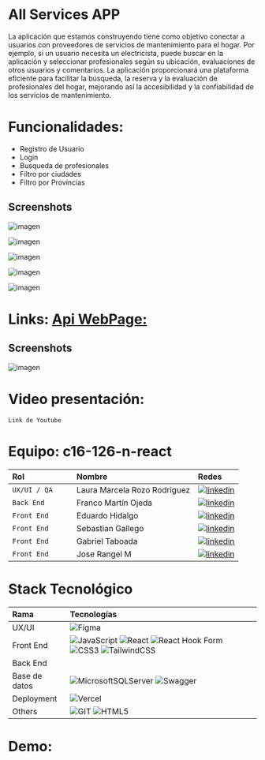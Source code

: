 # All Services APP

La aplicación que estamos construyendo tiene como objetivo conectar a usuarios con proveedores de servicios de mantenimiento para el hogar. Por ejemplo, si un usuario necesita un electricista, puede buscar en la aplicación y seleccionar profesionales según su ubicación, evaluaciones de otros usuarios y comentarios. La aplicación proporcionará una plataforma eficiente para facilitar la búsqueda, la reserva y la evaluación de profesionales del hogar, mejorando así la accesibilidad y la confiabilidad de los servicios de mantenimiento.



# Funcionalidades:

- Registro de Usuario
- Login
- Busqueda de profesionales 
- Filtro por ciudades
- Filtro por Provincias


## Screenshots
![imagen](https://github.com/No-Country/c16-126-n-react/assets/101590889/b59302e5-c139-48aa-82ca-1b799cf0c23a)

![imagen](https://github.com/No-Country/c16-126-n-react/assets/101590889/b0347629-50cc-498c-936a-128a8376ead9)

![imagen](https://github.com/No-Country/c16-126-n-react/assets/101590889/7ef63291-e71e-4fe7-897a-5058285fdb99)

![imagen](https://github.com/No-Country/c16-126-n-react/assets/101590889/de8a5b05-157a-4fd6-9c75-5c0c07b1f9c9)

![imagen](https://github.com/No-Country/c16-126-n-react/assets/101590889/4b11b758-7391-4140-8a9f-ae9e7e2e5330)


# Links: [Api WebPage:  ](https://allservicesapi-production.up.railway.app)

## Screenshots
![imagen](https://github.com/No-Country/c16-126-n-react/assets/101590889/2a255a3e-ee08-4bb9-83bb-dfe8b8a673d6)


# Video presentación: 
` Link de Youtube ` 

# Equipo: c16-126-n-react

| Rol               | Nombre               | Redes                                                                                                                             |
| :---------------- | :------------------- | :-------------------------------------------------------------------------------------------------------------------------------- |
| `UX/UI / QA    `  |  Laura Marcela Rozo Rodriguez     |[![linkedin](https://img.shields.io/badge/LinkedIn-0077B5?style=for-the-badge&logo=linkedin&logoColor=white)](https://www.linkedin.com/in///)    |
| `Back End `       |  Franco Martín Ojeda    | [![linkedin](https://img.shields.io/badge/LinkedIn-0077B5?style=for-the-badge&logo=linkedin&logoColor=white)](https://www.linkedin.com/in///)              |
| `Front End`       | Eduardo Hidalgo         | [![linkedin](https://img.shields.io/badge/LinkedIn-0077B5?style=for-the-badge&logo=linkedin&logoColor=white)](https://www.linkedin.com/in///)                             |
| `Front End`        | Sebastian Gallego    | [![linkedin](https://img.shields.io/badge/LinkedIn-0077B5?style=for-the-badge&logo=linkedin&logoColor=white)](https://www.linkedin.com/in/sebastiangallegocanon//)             |                                                                                             
| `Front End`        | Gabriel Taboada      | [![linkedin](https://img.shields.io/badge/LinkedIn-0077B5?style=for-the-badge&logo=linkedin&logoColor=white)](https://www.linkedin.com/in///)                         |
| `Front End`        | Jose Rangel M       | [![linkedin](https://img.shields.io/badge/LinkedIn-0077B5?style=for-the-badge&logo=linkedin&logoColor=white)](https://www.linkedin.com/in///)  
# Stack Tecnológico


| Rama          | Tecnologías                                                                                                                                                                                                                                                                                                                                                                                                                                                                                                                                                                                                                                                                                                                   |
| :------------ | :---------------------------------------------------------------------------------------------------------------------------------------------------------------------------------------------------------------------------------------------------------------------------------------------------------------------------------------------------------------------------------------------------------------------------------------------------------------------------------------------------------------------------------------------------------------------------------------------------------------------------------------------------------------------------------------------------------------------------- |
| UX/UI         | ![Figma](https://img.shields.io/badge/figma-%23F24E1E.svg?style=for-the-badge&logo=figma&logoColor=white)                                                                                                                                                                                                                                                                                                                                                                                                                                                                                                                                                                                                                     |
| Front End     | ![JavaScript](https://img.shields.io/badge/javascript-%23323330.svg?style=for-the-badge&logo=javascript&logoColor=%23F7DF1E) ![React](https://img.shields.io/badge/react-%2320232a.svg?style=for-the-badge&logo=react&logoColor=%2361DAFB) ![React Hook Form](https://img.shields.io/badge/React%20Hook%20Form-%23EC5990.svg?style=for-the-badge&logo=reacthookform&logoColor=white) ![CSS3](https://img.shields.io/badge/css3-%231572B6.svg?style=for-the-badge&logo=css3&logoColor=white) ![TailwindCSS](https://img.shields.io/badge/tailwindcss-%2338B2AC.svg?style=for-the-badge&logo=tailwind-css&logoColor=white) |
| Back End      |                                                                                                                                                                                                                                                                                                                                                                                                                                                                                                                       |
| Base de datos | ![MicrosoftSQLServer](https://img.shields.io/badge/Microsoft%20SQL%20Server-CC2927?style=for-the-badge&logo=microsoft%20sql%20server&logoColor=white) ![Swagger](https://img.shields.io/badge/-Swagger-%23Clojure?style=for-the-badge&logo=swagger&logoColor=white)                                                                                                                                                                                                                                                                                                                                                                                                                                                           |
| Deployment    | ![Vercel](https://img.shields.io/badge/vercel-%23000000.svg?style=for-the-badge&logo=vercel&logoColor=white)                                                                                                                                                                                                                                                                                                                                                                                                                                                                                                                                                                                                                  |
| Others        | ![GIT](https://img.shields.io/badge/Git-fc6d26?style=for-the-badge&logo=git&logoColor=white) ![HTML5](https://img.shields.io/badge/html5-%23E34F26.svg?style=for-the-badge&logo=html5&logoColor=white)       
	
# Demo: 
